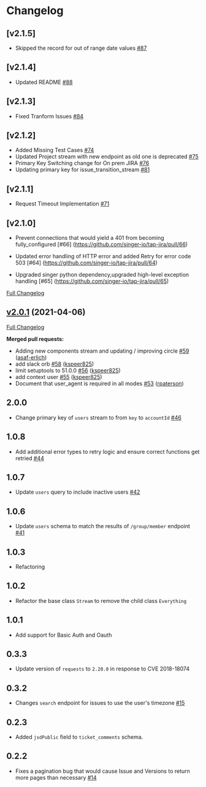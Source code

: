 # Changelog

## [v2.1.5]
  * Skipped the record for out of range date values [#87](https://github.com/singer-io/tap-jira/pull/87)
## [v2.1.4]
  * Updated README [#88](https://github.com/singer-io/tap-jira/pull/88)
## [v2.1.3]
  * Fixed Tranform Issues [#84](https://github.com/singer-io/tap-jira/pull/84)
## [v2.1.2]
  * Added Missing Test Cases [#74](https://github.com/singer-io/tap-jira/pull/74)
  * Updated Project stream with new endpoint as old one is deprecated [#75](https://github.com/singer-io/tap-jira/pull/75)
  * Primary Key Switching change for On prem JIRA [#76](https://github.com/singer-io/tap-jira/pull/76)
  * Updating primary key for issue_transition_stream [#81](https://github.com/singer-io/tap-jira/pull/81)
## [v2.1.1]
  * Request Timeout Implementation [#71](https://github.com/singer-io/tap-jira/pull/71)
## [v2.1.0]
  * Prevent connections that would yield a 401 from becoming fully_configured [#66] (https://github.com/singer-io/tap-jira/pull/66)

  * Updated error handling of HTTP error and added Retry for error code 503 [#64] (https://github.com/singer-io/tap-jira/pull/64)

  * Upgraded singer python dependency,upgraded high-level exception handling [#65] (https://github.com/singer-io/tap-jira/pull/65)

[Full Changelog](https://github.com/singer-io/tap-jira/compare/v2.0.0...v2.0.1)

## [v2.0.1](https://github.com/singer-io/tap-jira/tree/v2.0.1) (2021-04-06)

[Full Changelog](https://github.com/singer-io/tap-jira/compare/v2.0.0...v2.0.1)

**Merged pull requests:**

- Adding new components stream and updating / improving circle [\#59](https://github.com/singer-io/tap-jira/pull/59) ([asaf-erlich](https://github.com/asaf-erlich))
- add slack orb [\#58](https://github.com/singer-io/tap-jira/pull/58) ([kspeer825](https://github.com/kspeer825))
- limit setuptools to 51.0.0 [\#56](https://github.com/singer-io/tap-jira/pull/56) ([kspeer825](https://github.com/kspeer825))
- add context user [\#55](https://github.com/singer-io/tap-jira/pull/55) ([kspeer825](https://github.com/kspeer825))
- Document that user\_agent is required in all modes [\#53](https://github.com/singer-io/tap-jira/pull/53) ([rpaterson](https://github.com/rpaterson))

## 2.0.0
  * Change primary key of `users` stream to from `key` to `accountId` [#46](https://github.com/singer-io/tap-jira/pull/46)

## 1.0.8
  * Add additional error types to retry logic and ensure correct functions get retried [#44](https://github.com/singer-io/tap-jira/pull/44)

## 1.0.7
  * Update `users` query to include inactive users [#42](https://github.com/singer-io/tap-jira/pull/42)

## 1.0.6
  * Update `users` schema to match the results of `/group/member` endpoint [#41](https://github.com/singer-io/tap-jira/pull/41)

## 1.0.3
  * Refactoring

## 1.0.2
  * Refactor the base class `Stream` to remove the child class `Everything`

## 1.0.1
  * Add support for Basic Auth and Oauth

## 0.3.3
  * Update version of `requests` to `2.20.0` in response to CVE 2018-18074

## 0.3.2
  * Changes `search` endpoint for issues to use the user's timezone [#15](https://github.com/singer-io/tap-jira/pull/15)

## 0.2.3
  * Added `jsdPublic` field to `ticket_comments` schema.

## 0.2.2
  * Fixes a pagination bug that would cause Issue and Versions to return more pages than necessary [#14](https://github.com/singer-io/tap-jira/pull/14)
